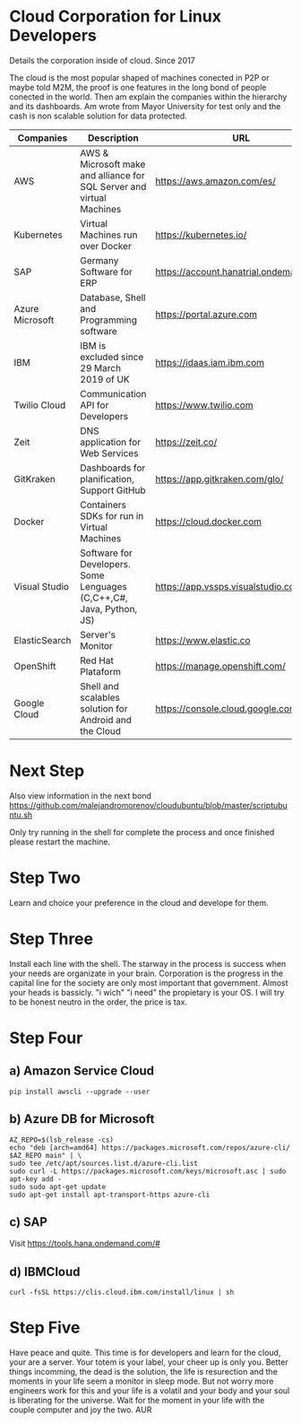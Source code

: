 # Cloud Corporation for Linux Developers
Details the corporation inside of cloud. Since 2017

The cloud is the most popular shaped of machines conected in P2P or maybe told M2M, the proof is one features in the long bond of people conected in the world.
Then am explain the companies within the hierarchy and its dashboards. Am wrote from Mayor University for test only and the cash is non scalable solution for data protected.


| Companies		                | Description						                                | URL           		   	                          |
| ----------------------------| ------------------------------------------------------|-------------------------------------------------|
| AWS 			                  | AWS & Microsoft make and alliance for SQL Server and virtual Machines 				                        |https://aws.amazon.com/es/                 			|
| Kubernetes 		              | Virtual Machines run over Docker 				                        |https://kubernetes.io/ 			                                          |
| SAP			                    | Germany Software for ERP                							                        |	https://account.hanatrial.ondemand.com	                  	        |
| Azure Microsoft 	          | Database, Shell and Programming software  |	https://portal.azure.com	                  	|
| IBM 			                  | IBM is excluded since 29 March 2019 of UK		          | https://idaas.iam.ibm.com            		    	|
| Twilio Cloud		            | Communication API for Developers                                        							|	https://www.twilio.com	                  	|
| Zeit			                  |	DNS application for Web Services						                                          |https://zeit.co/			                  |
| GitKraken		                | Dashboards for planification, Support GitHub 							                                        |https://app.gitkraken.com/glo/                  	|
| Docker		                  | Containers SDKs for run in Virtual Machines							                                          |https://cloud.docker.com			                  |
| Visual Studio		            |	Software for Developers. Some Lenguages (C,C++,C#, Java, Python, JS)						                                          |https://app.vssps.visualstudio.com 		                	|
| ElasticSearch		            | Server's Monitor							                                          |	https://www.elastic.co		                  |
| OpenShift		                |	Red Hat Plataform						                                          |	https://manage.openshift.com/		                  |
| Google Cloud                | Shell and scalables solution for Android and the Cloud                                                      |https://console.cloud.google.com                       |

# Next Step
Also view information in the next bond
https://github.com/malejandromorenov/cloudubuntu/blob/master/scriptubuntu.sh

Only try running in the shell for complete the process and once finished please restart the machine.

# Step Two
Learn and choice your preference in the cloud and develope for them.

# Step Three
Install each line with the shell. The starway in the process is success when your needs are organizate in your brain. Corporation is the progress in the capital line for the society are only most important that government. Almost your heads is bassicly. "i wich" "i need" the propietary is your OS.
I will try to be honest neutro in the order, the price is tax.

# Step Four
## a) Amazon Service Cloud
```shell
pip install awscli --upgrade --user

```
## b) Azure DB for Microsoft
```shell
AZ_REPO=$(lsb_release -cs)
echo "deb [arch=amd64] https://packages.microsoft.com/repos/azure-cli/ $AZ_REPO main" | \
sudo tee /etc/apt/sources.list.d/azure-cli.list
sudo curl -L https://packages.microsoft.com/keys/microsoft.asc | sudo apt-key add -
sudo sudo apt-get update
sudo apt-get install apt-transport-https azure-cli

```
## c) SAP
Visit
https://tools.hana.ondemand.com/#

## d) IBMCloud
```shell
curl -fsSL https://clis.cloud.ibm.com/install/linux | sh
```

# Step Five
Have peace and quite. This time is for developers and learn for the cloud, your are a server. Your totem is your label, your cheer up is only you. Better things incomming, the dead is the solution, the life is resurection and the moments in your life seem a monitor in sleep mode. But not worry more engineers work for this and your life is a volatil and your body and your soul is liberating for the universe.
Wait for the moment in your life with the couple computer and joy the two. AUR
